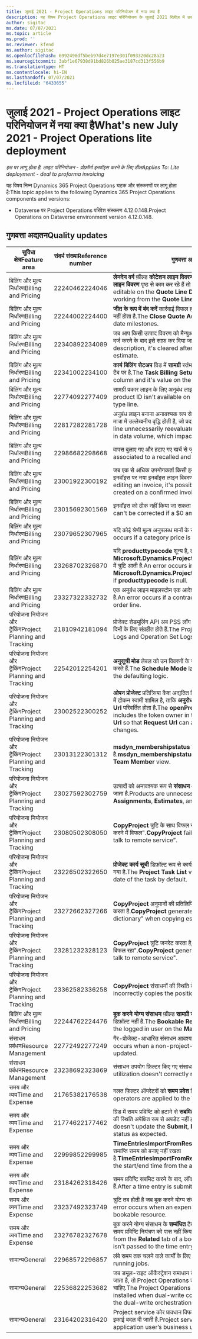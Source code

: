 ```yaml
---
title: जुलाई 2021 - Project Operations लाइट परिनियोजन में नया क्या है
description: यह विषय Project Operations लाइट परिनियोजन के जुलाई 2021 रिलीज़ में उपलब्ध गुणवत्ता अद्यतन के बारे में जानकारी प्रदान करता है.
author: sigitac
ms.date: 07/07/2021
ms.topic: article
ms.prod: ''
ms.reviewer: kfend
ms.author: sigitac
ms.openlocfilehash: 6992498df5beb97d4e7197e301f093320dc28a23
ms.sourcegitcommit: 3abf1e67938d91bd826b025ae3187cd313f556b9
ms.translationtype: HT
ms.contentlocale: hi-IN
ms.lasthandoff: 07/07/2021
ms.locfileid: "6433655"
---
```

# <a name="whats-new-july-2021---project-operations-lite-deployment"></a><span data-ttu-id="3ad51-103">जुलाई 2021 - Project Operations लाइट परिनियोजन में नया क्या है</span><span class="sxs-lookup"><span data-stu-id="3ad51-103">What's new July 2021 - Project Operations lite deployment</span></span>

<span data-ttu-id="3ad51-104">_इस पर लागू होता है: लाइट परिनियोजन - प्रोफ़ॉर्मा इनवॉइस करने के लिए डील_</span><span class="sxs-lookup"><span data-stu-id="3ad51-104">_Applies To: Lite deployment - deal to proforma invoicing_</span></span>

<span data-ttu-id="3ad51-105">यह विषय निम्न Dynamics 365 Project Operations घटक और संस्करणों पर लागू होता है:</span><span class="sxs-lookup"><span data-stu-id="3ad51-105">This topic applies to the following Dynamics 365 Project Operations components and versions:</span></span>

  - <span data-ttu-id="3ad51-106">Dataverse पर Project Operations परिवेश संस्करण 4.12.0.148.</span><span class="sxs-lookup"><span data-stu-id="3ad51-106">Project Operations on Dataverse environment version 4.12.0.148.</span></span>

## <a name="quality-updates"></a><span data-ttu-id="3ad51-107">गुणवत्ता अद्यतन</span><span class="sxs-lookup"><span data-stu-id="3ad51-107">Quality updates</span></span>
| <span data-ttu-id="3ad51-108">**सुविधा क्षेत्र**</span><span class="sxs-lookup"><span data-stu-id="3ad51-108">**Feature area**</span></span>              | <span data-ttu-id="3ad51-109">**संदर्भ संख्या**</span><span class="sxs-lookup"><span data-stu-id="3ad51-109">**Reference number**</span></span> | <span data-ttu-id="3ad51-110">**गुणवत्ता अद्यतन**</span><span class="sxs-lookup"><span data-stu-id="3ad51-110">**Quality update**</span></span>                                                                                                                                                                                             |
|-------------------------------|----------------------|----------------------------------------------------------------------------------------------------------------------------------------------------------------------------------------------------------------|
| <span data-ttu-id="3ad51-111">बिलिंग और मूल्य निर्धारण</span><span class="sxs-lookup"><span data-stu-id="3ad51-111">Billing and Pricing</span></span>           | <span data-ttu-id="3ad51-112">2224046</span><span class="sxs-lookup"><span data-stu-id="3ad51-112">2224046</span></span>              | <span data-ttu-id="3ad51-113">**लेनदेन वर्ग** फ़ील्ड **कोटेशन लाइन विवरण** टैब पर संपादन योग्य है, लेकिन अगर आप **कोटेशन लाइन विवरण** पृष्ठ से काम कर रहे हैं तो लॉक है.</span><span class="sxs-lookup"><span data-stu-id="3ad51-113">The **Transaction Class** field is editable on the **Quote Line Details** tab, but is locked if you are working from the **Quote Line Details** page.</span></span>                                                                     |
| <span data-ttu-id="3ad51-114">बिलिंग और मूल्य निर्धारण</span><span class="sxs-lookup"><span data-stu-id="3ad51-114">Billing and Pricing</span></span>           | <span data-ttu-id="3ad51-115">2224400</span><span class="sxs-lookup"><span data-stu-id="3ad51-115">2224400</span></span>              | <span data-ttu-id="3ad51-116">**जीत के रूप में बंद करें** कार्रवाई विफल हो जाती है, जब किसी उद्धरण में कोई दिनांक माइलस्टोन नहीं होता है.</span><span class="sxs-lookup"><span data-stu-id="3ad51-116">The **Close Quote As Won** action fails when a quote has no date milestones.</span></span>                                                                                                                                    |
| <span data-ttu-id="3ad51-117">बिलिंग और मूल्य निर्धारण</span><span class="sxs-lookup"><span data-stu-id="3ad51-117">Billing and Pricing</span></span>           | <span data-ttu-id="3ad51-118">2234089</span><span class="sxs-lookup"><span data-stu-id="3ad51-118">2234089</span></span>              | <span data-ttu-id="3ad51-119">जब आप किसी उत्पाद विवरण को मैन्युअल रूप से दर्ज करते हैं, तो सामग्री अनुमान के लिए मात्रा दर्ज करने के बाद इसे साफ़ कर दिया जाता है.</span><span class="sxs-lookup"><span data-stu-id="3ad51-119">When you manually enter a product description, it's cleared after you enter a quantity for a material estimate.</span></span>                                                                                                                         |
| <span data-ttu-id="3ad51-120">बिलिंग और मूल्य निर्धारण</span><span class="sxs-lookup"><span data-stu-id="3ad51-120">Billing and Pricing</span></span>           | <span data-ttu-id="3ad51-121">2234100</span><span class="sxs-lookup"><span data-stu-id="3ad51-121">2234100</span></span>              | <span data-ttu-id="3ad51-122">**कार्य बिलिंग सेटअप** ग्रिड में **सामग्री** स्तंभ शामिल नहीं है और इसका मान प्रोजेक्ट के **कार्य बिलिंग** टैब पर है.</span><span class="sxs-lookup"><span data-stu-id="3ad51-122">The **Task Billing Setup** grid doesn't include the **Material** column and it's value on the **Task Billing** tab of the project.</span></span>                                                                                                       |
| <span data-ttu-id="3ad51-123">बिलिंग और मूल्य निर्धारण</span><span class="sxs-lookup"><span data-stu-id="3ad51-123">Billing and Pricing</span></span>           | <span data-ttu-id="3ad51-124">2277409</span><span class="sxs-lookup"><span data-stu-id="3ad51-124">2277409</span></span>              | <span data-ttu-id="3ad51-125">सामग्री प्रकार लाइन के लिए अनुबंध लाइन विवरण पर उत्पाद ID उपलब्ध नहीं है.</span><span class="sxs-lookup"><span data-stu-id="3ad51-125">The product ID isn't available on the contract line detail for a material type line.</span></span>                                                                                                                                        |
| <span data-ttu-id="3ad51-126">बिलिंग और मूल्य निर्धारण</span><span class="sxs-lookup"><span data-stu-id="3ad51-126">Billing and Pricing</span></span>           | <span data-ttu-id="3ad51-127">2281728</span><span class="sxs-lookup"><span data-stu-id="3ad51-127">2281728</span></span>              | <span data-ttu-id="3ad51-128">अनुबंध लाइन बनाना अनावश्यक रूप से वास्तविक का पुनर्मूल्यांकन करता है जिससे डेटा की मात्रा में उल्लेखनीय वृद्धि होती है, जो प्रदर्शन को प्रभावित करती है.</span><span class="sxs-lookup"><span data-stu-id="3ad51-128">Creating a contract line unnecessarily reevaluates actuals causing significant increases in data volume, which impacts performance.</span></span>                                                                                |
| <span data-ttu-id="3ad51-129">बिलिंग और मूल्य निर्धारण</span><span class="sxs-lookup"><span data-stu-id="3ad51-129">Billing and Pricing</span></span>           | <span data-ttu-id="3ad51-130">2298668</span><span class="sxs-lookup"><span data-stu-id="3ad51-130">2298668</span></span>              | <span data-ttu-id="3ad51-131">वापस बुलाए गए और हटाए गए खर्च से जुड़ी जर्नल लाइनें नहीं निकाली जातीं.</span><span class="sxs-lookup"><span data-stu-id="3ad51-131">Journal lines associated to a recalled and deleted expense aren't removed.</span></span>                                                                                                                                     |
| <span data-ttu-id="3ad51-132">बिलिंग और मूल्य निर्धारण</span><span class="sxs-lookup"><span data-stu-id="3ad51-132">Billing and Pricing</span></span>           | <span data-ttu-id="3ad51-133">2300192</span><span class="sxs-lookup"><span data-stu-id="3ad51-133">2300192</span></span>              | <span data-ttu-id="3ad51-134">जब एक से अधिक उपयोगकर्ता किसी इनवॉइस को संपादित कर रहे हों, तो पुष्टि किए गए इनवॉइस पर नया इनवॉइस लाइन विवरण बनाना संभव है.</span><span class="sxs-lookup"><span data-stu-id="3ad51-134">When multiple users are editing an invoice, it's possible for a new invoice line detail to be created on a confirmed invoice.</span></span>                                                                                   |
| <span data-ttu-id="3ad51-135">बिलिंग और मूल्य निर्धारण</span><span class="sxs-lookup"><span data-stu-id="3ad51-135">Billing and Pricing</span></span>           | <span data-ttu-id="3ad51-136">2301569</span><span class="sxs-lookup"><span data-stu-id="3ad51-136">2301569</span></span>              | <span data-ttu-id="3ad51-137">इनवॉइस को ठीक नहीं किया जा सकता है यदि \$0 राशि शुल्क लागू किया गया है.</span><span class="sxs-lookup"><span data-stu-id="3ad51-137">Invoices can't be corrected if a \$0 amount retainer has been applied.</span></span>                                                                                                                                        |
| <span data-ttu-id="3ad51-138">बिलिंग और मूल्य निर्धारण</span><span class="sxs-lookup"><span data-stu-id="3ad51-138">Billing and Pricing</span></span>           | <span data-ttu-id="3ad51-139">2307965</span><span class="sxs-lookup"><span data-stu-id="3ad51-139">2307965</span></span>              | <span data-ttu-id="3ad51-140">यदि कोई श्रेणी मूल्य अनुपलब्ध मानों के साथ बनाया जाता है, तो त्रुटि उत्पन्न होती है.</span><span class="sxs-lookup"><span data-stu-id="3ad51-140">An error occurs if a category price is created with missing values.</span></span>                                                                                                                           |
| <span data-ttu-id="3ad51-141">बिलिंग और मूल्य निर्धारण</span><span class="sxs-lookup"><span data-stu-id="3ad51-141">Billing and Pricing</span></span>           | <span data-ttu-id="3ad51-142">2326870</span><span class="sxs-lookup"><span data-stu-id="3ad51-142">2326870</span></span>              | <span data-ttu-id="3ad51-143">यदि **producttypecode** शून्य है, तो **Microsoft.Dynamics.ProjectService.Plugins.PostInvoiceLineDelete** में त्रुटि आती है.</span><span class="sxs-lookup"><span data-stu-id="3ad51-143">An error occurs in **Microsoft.Dynamics.ProjectService.Plugins.PostInvoiceLineDelete** if **producttypecode** is null.</span></span>                                                                            |
| <span data-ttu-id="3ad51-144">बिलिंग और मूल्य निर्धारण</span><span class="sxs-lookup"><span data-stu-id="3ad51-144">Billing and Pricing</span></span>           | <span data-ttu-id="3ad51-145">2332732</span><span class="sxs-lookup"><span data-stu-id="3ad51-145">2332732</span></span>              | <span data-ttu-id="3ad51-146">एक अनुबंध लाइन माइलस्टोन एक आदेश रेखा के बिना बनाया जाता है, तो एक त्रुटि उत्पन्न होती है.</span><span class="sxs-lookup"><span data-stu-id="3ad51-146">An error occurs if a contract line milestone is created without an order line.</span></span>                                                                                                                |
| <span data-ttu-id="3ad51-147">परियोजना नियोजन और ट्रैकिंग</span><span class="sxs-lookup"><span data-stu-id="3ad51-147">Project Planning and Tracking</span></span> | <span data-ttu-id="3ad51-148">2181094</span><span class="sxs-lookup"><span data-stu-id="3ad51-148">2181094</span></span>              | <span data-ttu-id="3ad51-149">प्रोजेक्ट शेड्यूलिंग API अब PSS लॉग और ऑपरेशन सेट लॉग का समर्थन करता है, जो 90 दिनों के लिए संग्रहीत होते हैं.</span><span class="sxs-lookup"><span data-stu-id="3ad51-149">The Project Scheduling API now supports PSS Logs and Operation Set Logs which are stored for 90 days.</span></span>                                                                                                                  |
| <span data-ttu-id="3ad51-150">परियोजना नियोजन और ट्रैकिंग</span><span class="sxs-lookup"><span data-stu-id="3ad51-150">Project Planning and Tracking</span></span> | <span data-ttu-id="3ad51-151">2254201</span><span class="sxs-lookup"><span data-stu-id="3ad51-151">2254201</span></span>              | <span data-ttu-id="3ad51-152">**अनुसूची मोड** लेबल को उन विवरणों के साथ अद्यतन किया जाता है, जो डिफ़ॉल्ट तर्क का वर्णन करते हैं.</span><span class="sxs-lookup"><span data-stu-id="3ad51-152">The **Schedule Mode** label is updated with details that describe the defaulting logic.</span></span>                                                                                                                                      |
| <span data-ttu-id="3ad51-153">परियोजना नियोजन और ट्रैकिंग</span><span class="sxs-lookup"><span data-stu-id="3ad51-153">Project Planning and Tracking</span></span> | <span data-ttu-id="3ad51-154">2300252</span><span class="sxs-lookup"><span data-stu-id="3ad51-154">2300252</span></span>              | <span data-ttu-id="3ad51-155">**ओपन प्रोजेक्ट** प्रतिक्रिया कैश अद्यतित किया गया है और कैश कुंजी, **आधार Url**, तथा **खंड Url** में टोकन स्वामी शामिल है, ताकि **अनुरोध Url** हमेशा फिर से बनाया जा सकता है अगर **आधार Url** परिवर्तित होता है.</span><span class="sxs-lookup"><span data-stu-id="3ad51-155">The **openProject** response cache is updated and includes the token owner in the cache key, **base Url**, and **Segment Url** so that **Request Url** can always be re-created if the **base Url** changes.</span></span> |
| <span data-ttu-id="3ad51-156">परियोजना नियोजन और ट्रैकिंग</span><span class="sxs-lookup"><span data-stu-id="3ad51-156">Project Planning and Tracking</span></span> | <span data-ttu-id="3ad51-157">2301312</span><span class="sxs-lookup"><span data-stu-id="3ad51-157">2301312</span></span>              | <span data-ttu-id="3ad51-158">**msdyn_membershipstatus** को **प्रोजेक्ट टीम सदस्य** दृश्य से हटा दिया गया है.</span><span class="sxs-lookup"><span data-stu-id="3ad51-158">**msdyn_membershipstatus** has been removed from the **Project Team Member** view.</span></span>                                                                                                                                        |
| <span data-ttu-id="3ad51-159">परियोजना नियोजन और ट्रैकिंग</span><span class="sxs-lookup"><span data-stu-id="3ad51-159">Project Planning and Tracking</span></span> | <span data-ttu-id="3ad51-160">2302759</span><span class="sxs-lookup"><span data-stu-id="3ad51-160">2302759</span></span>              | <span data-ttu-id="3ad51-161">उत्पादों को अनावश्यक रूप से **संसाधन असाइनमेंट**, **अनुमान** और **व्यय अनुमान** टैब पर लाया जाता है.</span><span class="sxs-lookup"><span data-stu-id="3ad51-161">Products are unnecessarily fetched on the **Resource Assignments**, **Estimates**, and **Expense Estimates** tabs.</span></span>                                                                                                        |
| <span data-ttu-id="3ad51-162">परियोजना नियोजन और ट्रैकिंग</span><span class="sxs-lookup"><span data-stu-id="3ad51-162">Project Planning and Tracking</span></span> | <span data-ttu-id="3ad51-163">2308050</span><span class="sxs-lookup"><span data-stu-id="3ad51-163">2308050</span></span>              | <span data-ttu-id="3ad51-164">**CopyProject** त्रुटि के साथ विफल रहता है, "दूरस्थ सेवा से बात करने के लिए टोकन प्राप्त करने में विफल".</span><span class="sxs-lookup"><span data-stu-id="3ad51-164">**CopyProject** fails with the error, “Failed to get token to talk to remote service”.</span></span>                                                                                                                           |
| <span data-ttu-id="3ad51-165">परियोजना नियोजन और ट्रैकिंग</span><span class="sxs-lookup"><span data-stu-id="3ad51-165">Project Planning and Tracking</span></span> | <span data-ttu-id="3ad51-166">2322650</span><span class="sxs-lookup"><span data-stu-id="3ad51-166">2322650</span></span>              | <span data-ttu-id="3ad51-167">**प्रोजेक्ट कार्य सूची** डिफ़ॉल्ट रूप से कार्य की तिथि प्रदर्शित करने के लिए दृश्य को अद्यतित किया गया है.</span><span class="sxs-lookup"><span data-stu-id="3ad51-167">The **Project Task List** view has been updated to display the date of the task by default.</span></span>                                                                                                            |
| <span data-ttu-id="3ad51-168">परियोजना नियोजन और ट्रैकिंग</span><span class="sxs-lookup"><span data-stu-id="3ad51-168">Project Planning and Tracking</span></span> | <span data-ttu-id="3ad51-169">2327266</span><span class="sxs-lookup"><span data-stu-id="3ad51-169">2327266</span></span>              | <span data-ttu-id="3ad51-170">**CopyProject** अनुमानों की प्रतिलिपि बनाते समय त्रुटि, "कुंजी शब्दकोश में नहीं मिली" उत्पन्न करता है.</span><span class="sxs-lookup"><span data-stu-id="3ad51-170">**CopyProject** generates the error, "Key not found in dictionary" when copying estimates.</span></span>                                                                                                      |
| <span data-ttu-id="3ad51-171">परियोजना नियोजन और ट्रैकिंग</span><span class="sxs-lookup"><span data-stu-id="3ad51-171">Project Planning and Tracking</span></span> | <span data-ttu-id="3ad51-172">2328123</span><span class="sxs-lookup"><span data-stu-id="3ad51-172">2328123</span></span>              | <span data-ttu-id="3ad51-173">**CopyProject** त्रुटि जनरेट करता है, "दूरस्थ सेवा से बात करने के लिए टोकन प्राप्त करने में विफल रहा".</span><span class="sxs-lookup"><span data-stu-id="3ad51-173">**CopyProject** generates the error, "Failed to get token to talk to remote service".</span></span>                                                                                                                          |
| <span data-ttu-id="3ad51-174">परियोजना नियोजन और ट्रैकिंग</span><span class="sxs-lookup"><span data-stu-id="3ad51-174">Project Planning and Tracking</span></span> | <span data-ttu-id="3ad51-175">2336258</span><span class="sxs-lookup"><span data-stu-id="3ad51-175">2336258</span></span>              | <span data-ttu-id="3ad51-176">**CopyProject** संसाधनों की स्थिति के नामों की गलत प्रतिलिपि बनाता है.</span><span class="sxs-lookup"><span data-stu-id="3ad51-176">**CopyProject** incorrectly copies the position names of resources.</span></span>                                                                                                                                                 |
| <span data-ttu-id="3ad51-177">बिलिंग और मूल्य निर्धारण</span><span class="sxs-lookup"><span data-stu-id="3ad51-177">Billing and Pricing</span></span>           | <span data-ttu-id="3ad51-178">2224476</span><span class="sxs-lookup"><span data-stu-id="3ad51-178">2224476</span></span>              | <span data-ttu-id="3ad51-179">**बुक करने योग्य संसाधन** फ़ील्ड **सामग्री उपयोग** पृष्ठ पर लॉग इन उपयोगकर्ता के लिए सही ढंग से डिफ़ॉल्ट नहीं है.</span><span class="sxs-lookup"><span data-stu-id="3ad51-179">The **Bookable Resource** field doesn't correctly default to the logged in user on the **Material Usage** page.</span></span>                                                                                                            |
| <span data-ttu-id="3ad51-180">संसाधन प्रबंधन</span><span class="sxs-lookup"><span data-stu-id="3ad51-180">Resource Management</span></span>           | <span data-ttu-id="3ad51-181">2277249</span><span class="sxs-lookup"><span data-stu-id="3ad51-181">2277249</span></span>              | <span data-ttu-id="3ad51-182">गैर-प्रोजेक्ट-आधारित संसाधन आवश्यकता अद्यतित होने पर त्रुटि उत्पन्न होती है.</span><span class="sxs-lookup"><span data-stu-id="3ad51-182">An error occurs when a non-project-based resource requirement is updated.</span></span>                                                                                                            |
| <span data-ttu-id="3ad51-183">संसाधन प्रबंधन</span><span class="sxs-lookup"><span data-stu-id="3ad51-183">Resource Management</span></span>           | <span data-ttu-id="3ad51-184">2323869</span><span class="sxs-lookup"><span data-stu-id="3ad51-184">2323869</span></span>              | <span data-ttu-id="3ad51-185">संसाधन उपयोग फ़िल्टर किए गए संसाधनों को सही ढंग से नहीं पहचानता है.</span><span class="sxs-lookup"><span data-stu-id="3ad51-185">Resource utilization doesn't correctly recognize filtered resources.</span></span>                                                                                                                                             |
| <span data-ttu-id="3ad51-186">समय और व्यय</span><span class="sxs-lookup"><span data-stu-id="3ad51-186">Time and Expense</span></span>              | <span data-ttu-id="3ad51-187">2176538</span><span class="sxs-lookup"><span data-stu-id="3ad51-187">2176538</span></span>              | <span data-ttu-id="3ad51-188">गलत फ़िल्टर ऑपरेटरों को **समय प्रवेश** नियंत्रण पर लागू किया जाता है.</span><span class="sxs-lookup"><span data-stu-id="3ad51-188">Incorrect filter operators are applied to the **Time Entry** control.</span></span>                                                                                                                                                   |
| <span data-ttu-id="3ad51-189">समय और व्यय</span><span class="sxs-lookup"><span data-stu-id="3ad51-189">Time and Expense</span></span>              | <span data-ttu-id="3ad51-190">2177462</span><span class="sxs-lookup"><span data-stu-id="3ad51-190">2177462</span></span>              | <span data-ttu-id="3ad51-191">ग्रिड में समय प्रविष्टि को हटाने से **सबमिट करें**, **रीकॉल करें**, **हटाएं** और **प्रविष्टि संपादित करें** बटन की स्थिति अपेक्षित रूप से अपडेट नहीं होती है.</span><span class="sxs-lookup"><span data-stu-id="3ad51-191">Deleting a time entry in the grid doesn't update the **Submit**, **Recall**, **Delete**, and **Edit Entry** button status as expected.</span></span>                                                                                        |
| <span data-ttu-id="3ad51-192">समय और व्यय</span><span class="sxs-lookup"><span data-stu-id="3ad51-192">Time and Expense</span></span>              | <span data-ttu-id="3ad51-193">2299985</span><span class="sxs-lookup"><span data-stu-id="3ad51-193">2299985</span></span>              | <span data-ttu-id="3ad51-194">**TimeEntriesImportFromResourceAssignment** असाइनमेंट आकृति से प्रारंभ/समाप्ति समय को बनाए नहीं रखता है.</span><span class="sxs-lookup"><span data-stu-id="3ad51-194">**TimeEntriesImportFromResourceAssignment** doesn't maintain the start/end time from the assignment contours.</span></span>                                                                                                  |
| <span data-ttu-id="3ad51-195">समय और व्यय</span><span class="sxs-lookup"><span data-stu-id="3ad51-195">Time and Expense</span></span>              | <span data-ttu-id="3ad51-196">2318426</span><span class="sxs-lookup"><span data-stu-id="3ad51-196">2318426</span></span>              | <span data-ttu-id="3ad51-197">समय प्रविष्टि सबमिट करने के बाद, लॉक किए गए फ़ील्ड अब भी संपादित किए जा सकते हैं.</span><span class="sxs-lookup"><span data-stu-id="3ad51-197">After a time entry is submitted, locked fields can still be edited.</span></span>                                                                                                                                   |
| <span data-ttu-id="3ad51-198">समय और व्यय</span><span class="sxs-lookup"><span data-stu-id="3ad51-198">Time and Expense</span></span>              | <span data-ttu-id="3ad51-199">2323749</span><span class="sxs-lookup"><span data-stu-id="3ad51-199">2323749</span></span>              | <span data-ttu-id="3ad51-200">त्रुटि तब होती है जब बुक करने योग्य संसाधन के **सम्बंधित** टैब से व्यय बनाया जाता है.</span><span class="sxs-lookup"><span data-stu-id="3ad51-200">An error occurs when an expense is created from the **Related** tab of a bookable resource.</span></span>                                                                                                      |
| <span data-ttu-id="3ad51-201">समय और व्यय</span><span class="sxs-lookup"><span data-stu-id="3ad51-201">Time and Expense</span></span>              | <span data-ttu-id="3ad51-202">2327678</span><span class="sxs-lookup"><span data-stu-id="3ad51-202">2327678</span></span>              | <span data-ttu-id="3ad51-203">बुक करने योग्य संसाधन के **सम्बंधित** टैब से जब आप समय प्रविष्टि बनाते हैं, तो मूल संसाधन समय प्रविष्टि नियंत्रण को पास नहीं किया जाता है.</span><span class="sxs-lookup"><span data-stu-id="3ad51-203">When you create a time entry from the **Related** tab of a bookable resource, the parent resource isn't passed to the time entry control.</span></span>                                                                            |
| <span data-ttu-id="3ad51-204">सामान्य</span><span class="sxs-lookup"><span data-stu-id="3ad51-204">General</span></span>                       | <span data-ttu-id="3ad51-205">2296857</span><span class="sxs-lookup"><span data-stu-id="3ad51-205">2296857</span></span>              | <span data-ttu-id="3ad51-206">लंबे समय तक चलने वाले कार्यों के लिए प्रगति ट्रैकिंग.</span><span class="sxs-lookup"><span data-stu-id="3ad51-206">Progress tracking for long running jobs.</span></span>                                                                                                                                                                        |
| <span data-ttu-id="3ad51-207">सामान्य</span><span class="sxs-lookup"><span data-stu-id="3ad51-207">General</span></span>                       | <span data-ttu-id="3ad51-208">2253682</span><span class="sxs-lookup"><span data-stu-id="3ad51-208">2253682</span></span>              | <span data-ttu-id="3ad51-209">जब ड्यूल-राइट ऑर्केस्ट्रेशन समाधान के बिना किसी परिवेश में ड्यूल-राइट कोर इंस्टॉल किया जाता है, तो Project Operations ड्यूल-राइट समादान इंस्टॉल नहीं किया जाना चाहिए.</span><span class="sxs-lookup"><span data-stu-id="3ad51-209">The Project Operations dual-write solution shouldn't be installed when dual-write core is installed in an environment without the dual-write orchestration solution.</span></span>                                                |
| <span data-ttu-id="3ad51-210">सामान्य</span><span class="sxs-lookup"><span data-stu-id="3ad51-210">General</span></span>                       | <span data-ttu-id="3ad51-211">2316420</span><span class="sxs-lookup"><span data-stu-id="3ad51-211">2316420</span></span>              | <span data-ttu-id="3ad51-212">Project service कोर प्रावधान विफल हो जाते हैं, यदि अनुप्रयोग उपयोगकर्ता की व्यावसायिक इकाई बदल दी जाती है.</span><span class="sxs-lookup"><span data-stu-id="3ad51-212">Project service core provisioning fails if the application user’s business unit is changed.</span></span>                                                                                                                     |
